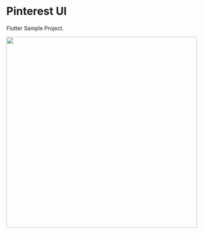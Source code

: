 # Pinterest UI

Flutter Sample Project.

<img src="https://i.ibb.co/RH1d34Q/ui.png" height="500" />
